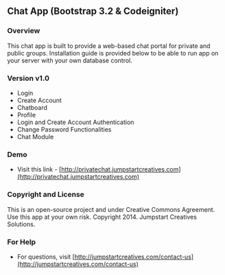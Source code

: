 ## Chat App (Bootstrap 3.2 & Codeigniter)

### Overview

This chat app is built to provide a web-based chat portal for private and public groups. Installation guide is provided below to be able to run app on your server with your own database control.

### Version v1.0

* Login
* Create Account
* Chatboard
* Profile
* Login and Create Account Authentication
* Change Password Functionalities
* Chat Module

### Demo

* Visit this link - [http://privatechat.jumpstartcreatives.com](http://privatechat.jumpstartcreatives.com)

### Copyright and License

This is an open-source project and under Creative Commons Agreement. Use this app at your own risk. Copyright 2014. Jumpstart Creatives Solutions.

### For Help

* For questions, visit [http://jumpstartcreatives.com/contact-us](http://jumpstartcreatives.com/contact-us)